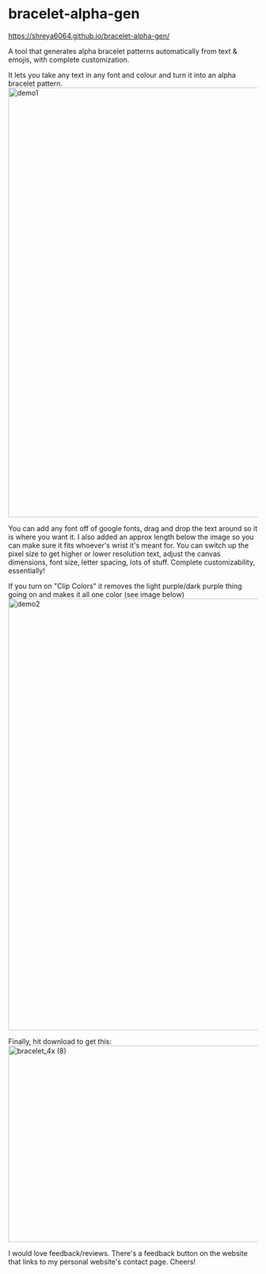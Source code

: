 # bracelet-alpha-gen

https://shreya6064.github.io/bracelet-alpha-gen/

A tool that generates alpha bracelet patterns automatically from text &amp; emojis, with complete customization.

It lets you take any text in any font and colour and turn it into an alpha bracelet pattern.
<img width="1917" height="866" alt="demo1" src="https://github.com/user-attachments/assets/f08cb282-cb9b-44cf-a9f5-fef0124b76e6" />

You can add any font off of google fonts, drag and drop the text around so it is where you want it. I also added an approx length below the image so you can make sure it fits whoever's wrist it's meant for. You can switch up the pixel size to get higher or lower resolution text, adjust the canvas dimensions, font size, letter spacing, lots of stuff. Complete customizability, essentially!

If you turn on "Clip Colors" it removes the light purple/dark purple thing going on and makes it all one color (see image below)
<img width="1918" height="870" alt="demo2" src="https://github.com/user-attachments/assets/23e27b30-f29b-4045-bfd0-0045c3dc3460" />

Finally, hit download to get this:
<img width="3200" height="396" alt="bracelet_4x (8)" src="https://github.com/user-attachments/assets/1dff59c4-5efe-4a14-9acb-989a1998a844" />

I would love feedback/reviews. There's a feedback button on the website that links to my personal website's contact page. Cheers!
